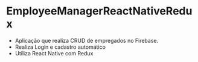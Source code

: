 # EmployeeManagerReactNativeRedux
- Aplicação que realiza CRUD de empregados no Firebase.
- Realiza Login e cadastro automático
- Utiliza React Native com Redux
